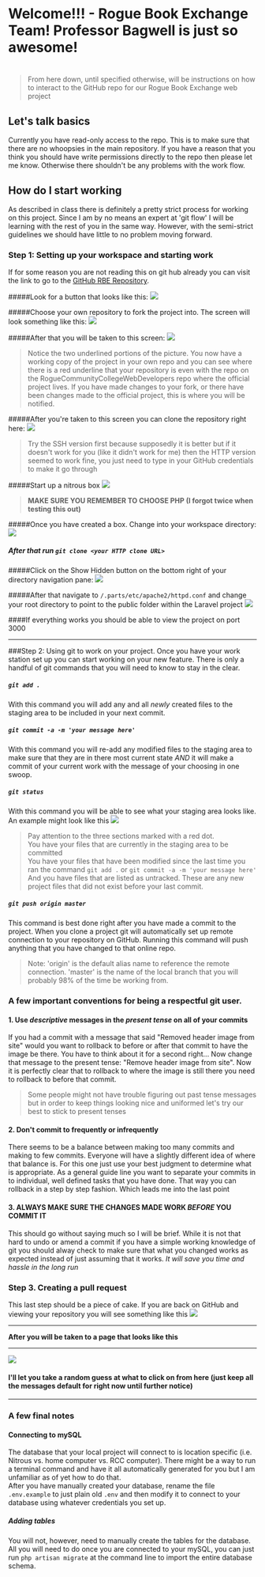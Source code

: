 # Welcome!!!  -  Rogue Book Exchange Team!  Professor Bagwell is just so awesome!
# 
> From here down, until specified otherwise, will be instructions on how to interact to the GitHub repo for our Rogue Book Exchange web project

## Let's talk basics
Currently you have read-only access to the repo. This is to make sure that there are no whoopsies in the main repository.  If you have a reason that you think you should have write permissions directly to the repo then please let me know. Otherwise there shouldn't be any problems with the work flow.

## How do I start working
As described in class there is definitely a pretty strict process for working on this project. Since I am by no means an expert at 'git flow' I will be learning with the rest of you in the same way. However, with the semi-strict guidelines we should have little to no problem moving forward.

### Step 1: Setting up your workspace and starting work
If for some reason you are not reading this on git hub already you can visit the link to go to the [GitHub RBE Repository](https://github.com/RogueCommunityCollegeWebDevelopers/roguebookexchange). 

#####Look for a button that looks like this:
![](readmeassets/fork.png)

#####Choose your own repository to fork the project into. The screen will look something like this:
![](readmeassets/choserepo.png)

#####After that you will be taken to this screen:
![](readmeassets/forkedrepo.png)
> Notice the two underlined portions of the picture. You now have a working copy of the project in your own repo and you can see where there is a red underline that your repository is even with the repo on the RogueCommunityCollegeWebDevelopers repo where the official project lives. If you have made changes to your fork, or there have been changes made to the official project, this is where you will be notified.

#####After you're taken to this screen you can clone the repository right here:
![](readmeassets/cloningoptions.png)
> Try the SSH version first because supposedly it is better but if it doesn't work for you (like it didn't work for me) then the HTTP version seemed to work fine, you just need to type in your GitHub credentials to make it go through

#####Start up a nitrous box
![](readmeassets/createnitrous.png)
> **MAKE SURE YOU REMEMBER TO CHOOSE PHP (I forgot twice when testing this out)**

#####Once you have created a box. Change into your workspace directory:
![](readmeassets/changedirectory.png)

##### After that run ``git clone <your HTTP clone URL>``

#####Click on the Show Hidden button on the bottom right of your directory navigation pane:
![](readmeassets/hiddenitems.png)

#####After that navigate to ``/.parts/etc/apache2/httpd.conf`` and change your root directory to point to the public folder within the Laravel project
![](readmeassets/documentroot.png)

####If everything works you should be able to view the project on port 3000

---

###Step 2: Using git to work on your project.
Once you have your work station set up you can start working on your new feature. There is only a handful of git commands that you will need to know to stay in the clear.

##### ``git add .``
With this command you will add any and all *newly* created files to the staging area to be included in your next commit.
##### ``git commit -a -m 'your message here'``
With this command you will re-add any modified files to the staging area to make sure that they are in there most current state *AND* it will make a commit of your current work with the message of your choosing in one swoop.
##### ``git status``
With this command you will be able to see what your staging area looks like. An example might look like this ![](readmeassets/gitstatus.png)
> Pay attention to the three sections marked with a red dot.<br />
> You have your files that are currently in the staging area to be committed<br />
> You have your files that have been modified since the last time you ran the command ``git add .`` or ``git commit -a -m 'your message here'``<br />
> And you have files that are listed as untracked. These are any new project files that did not exist before your last commit.

##### ``git push origin master``
This command is best done right after you have made a commit to the project. When you clone a project git will automatically set up remote connection to your repository on GitHub. Running this command will push anything that you have changed to that online repo.
> Note: 'origin' is the default alias name to reference the remote connection. 'master' is the name of the local branch that you will probably 98% of the time be working from.

### A few important conventions for being a respectful git user.
#### 1. Use *descriptive* messages in the *present tense* on all of your commits
If you had a commit with a message that said "Removed header image from site" would you want to rollback to before or after that commit to have the image be there. You have to think about it for a second right... Now change that message to the present tense: "Remove header image from site". Now it is perfectly clear that to rollback to where the image is still there you need to rollback to before that commit.
> Some people might not have trouble figuring out past tense messages but in order to keep things looking nice and uniformed let's try our best to stick to present tenses

#### 2. Don't commit to frequently or infrequently
There seems to be a balance between making too many commits and making to few commits. Everyone will have a slightly different idea of where that balance is. For this one just use your best judgment to determine what is appropriate. As a general guide line you want to separate your commits in to individual, well defined tasks that you have done. That way you can rollback in a step by step fashion. Which leads me into the last point

#### 3. ALWAYS MAKE SURE THE CHANGES MADE WORK *BEFORE* YOU COMMIT IT
This should go without saying much so I will be brief. While it is not that hard to undo or amend a commit if you have a simple working knowledge of git you should alway check to make sure that what you changed works as expected instead of just assuming that it works. *It will save you time and hassle in the long run*

### Step 3. Creating a pull request
This last step should be a piece of cake. If you are back on GitHub and viewing your repository you will see something like this 
![](readmeassets/pullrequest1.png)

---

**After you will be taken to a page that looks like this** 

---

![](readmeassets/pullrequest2.png)

#### I'll let you take a random guess at what to click on from here (just keep all the messages default for right now until further notice)

---

### A few final notes
#### Connecting to mySQL
The database that your local project will connect to is location specific (i.e. Nitrous vs. home computer vs. RCC computer). There might be a way to run a terminal command and have it all automatically generated for you but I am unfamiliar as of yet how to do that.<br />
After you have manually created your database, rename the file `.env.example` to just plain old `.env` and then modify it to connect to your database using whatever credentials you set up.
##### Adding tables
You will not, however, need to manually create the tables for the database. All you will need to do once you are connected to your mySQL, you can just run ``php artisan migrate`` at the command line to import the entire database schema.
